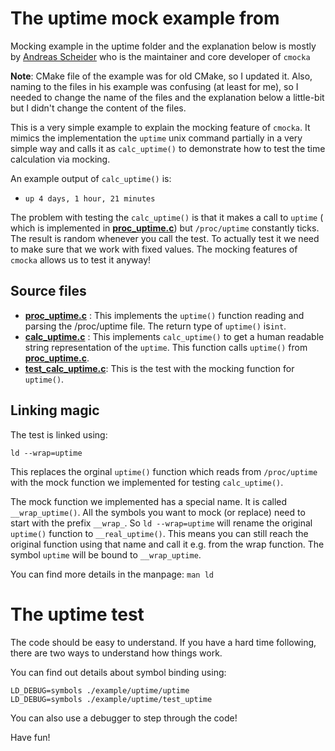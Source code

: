 # The uptime mock example from 

[proc_uptime.c]: uptime/proc_uptime.c
[calc_uptime.c]: uptime/calc_uptime.c
[test_calc_uptime.c]: uptime/test_calc_uptime
[Andreas Scheider]: https://cryptomilk.org/

Mocking example in the uptime folder and the explanation below is mostly by [Andreas Scheider] who is the maintainer and core developer of `cmocka`

**Note**: CMake file of the example was for old CMake, so I updated it. Also, naming to the files in his example
was confusing (at least for me), so I needed to change the name of the files and the explanation below a little-bit but I didn't change the content of the files.

This is a very simple example to explain the mocking feature of `cmocka`. It
mimics the implementation the `uptime` unix command partially in a very simple way and calls it as `calc_uptime()` 
to demonstrate how to test the time calculation via mocking.    

An example output of `calc_uptime()` is:

*  `up 4 days, 1 hour, 21 minutes`

The problem with testing the `calc_uptime()` is that it makes a call to `uptime` ( which is implemented in **[proc_uptime.c]**)
but `/proc/uptime` constantly ticks. The result is random whenever you call the test. To actually test it
we need to make sure that we work with fixed values. The mocking features of `cmocka` allows us to test it anyway!

## Source files

* **[proc_uptime.c]** : This implements the `uptime()` function reading and parsing
  the /proc/uptime file. The return type of `uptime()` is`int`.
* **[calc_uptime.c]** : This implements `calc_uptime()` to get a human readable string representation of the `uptime`.
   This function calls `uptime()` from **[proc_uptime.c]**.
* **[test_calc_uptime.c]**: This is the test with the mocking function for `uptime()`.


## Linking magic

The test is linked using:

    ld --wrap=uptime

This replaces the orginal `uptime()` function which reads from `/proc/uptime`
with the mock function we implemented for testing `calc_uptime()`.

The mock function we implemented has a special name. It is called
`__wrap_uptime()`. All the symbols you want to mock (or replace) need to start
with the prefix `__wrap_`. So `ld --wrap=uptime` will rename the original
`uptime()` function to `__real_uptime()`. This means you can still reach the
original function using that name and call it e.g. from the wrap function.
The symbol `uptime` will be bound to `__wrap_uptime`.

You can find more details in the manpage: `man ld`

# The uptime test

The code should be easy to understand. If you have a hard time following, there
are two ways to understand how things work.

You can find out details about symbol binding using:

    LD_DEBUG=symbols ./example/uptime/uptime
    LD_DEBUG=symbols ./example/uptime/test_uptime

You can also use a debugger to step through the code!


Have fun!
